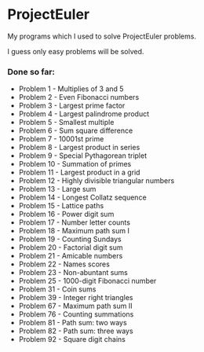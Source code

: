 # ProjectEuler

My programs which I used to solve ProjectEuler problems.

I guess only easy problems will be solved.

### Done so far:

- Problem 1 - Multiplies of 3 and 5
- Problem 2 - Even Fibonacci numbers
- Problem 3 - Largest prime factor
- Problem 4 - Largest palindrome product
- Problem 5 - Smallest multiple
- Problem 6 - Sum square difference
- Problem 7 - 10001st prime
- Problem 8 - Largest product in series
- Problem 9 - Special Pythagorean triplet
- Problem 10 - Summation of primes
- Problem 11 - Largest product in a grid
- Problem 12 - Highly divisible triangular numbers
- Problem 13 - Large sum
- Problem 14 - Longest Collatz sequence
- Problem 15 - Lattice paths
- Problem 16 - Power digit sum
- Problem 17 - Number letter counts
- Problem 18 - Maximum path sum I
- Problem 19 - Counting Sundays
- Problem 20 - Factorial digit sum
- Problem 21 - Amicable numbers
- Problem 22 - Names scores
- Problem 23 - Non-abuntant sums
- Problem 25 - 1000-digit Fibonacci number
- Problem 31 - Coin sums
- Problem 39 - Integer right triangles
- Problem 67 - Maximum path sum II
- Problem 76 - Counting summations
- Problem 81 - Path sum: two ways
- Problem 82 - Path sum: three ways
- Problem 92 - Square digit chains

